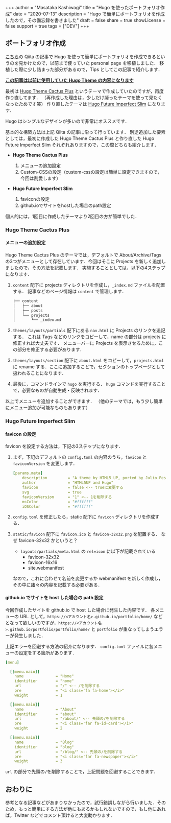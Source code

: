 +++
author = "Masataka Kashiwagi"
title = "Hugo を使ったポートフォリオ作成"
date = "2020-07-13"
description = "Hugo で簡単にポートフォリオを作成したので，その備忘録を書きました"
draft = false
share = true
showLicense = false
support = true
tags = ["DEV"]
+++

## ポートフォリオ作成

[こちら](https://qiita.com/ysdyt/items/a581277dd1312a0e83c3)の Qiita の記事で Hugo を使って簡単にポートフォリオを作成できるというのを見かけたので，以前まで使っていた personal page を移植しました．
移植した際に少し詰まった部分があるので，Tips としてこの記事で紹介します．

<u>**この記事は以前に使用していた Hugo Theme の内容になります**</u>

最初は [Hugo Theme Cactus Plus](https://github.com/nodejh/hugo-theme-cactus-plus) というテーマで作成していたのですが，再度作り直してます．
（再作成した理由は，少しだけ凝ったテーマを使って見たくなったためです笑）
作り直したテーマは [Hugo Future Imperfect Slim](https://github.com/pacollins/hugo-future-imperfect-slim) になります．

Hugo はシンプルなデザインが多いので非常にオススメです．

基本的な構築方法は上記 Qiita の記事に沿って行っています．
別途追加した要素としては，最初に作成した Hugo Theme Cactus Plus と作り直した Hugo Future Imperfect Slim それぞれありますので，この際どちらも紹介します．

* **Hugo Theme Cactus Plus**
  1. メニューの追加設定
  2. Custom-CSSの設定（custom-cssの設定は簡単に設定できますので，今回は割愛します）

* **Hugo Future Imperfect Slim**
  1. faviconの設定
  2. github.ioでサイトをhostした場合のpath設定

個人的には，1回目に作成したテーマより2回目の方が簡単でした．

### Hugo Theme Cactus Plus

#### メニューの追加設定

Hugo Theme Cactus Plus のテーマでは，デフォルトで About/Archive/Tags の3つがメニューとして存在しています．今回はそこに Projects を新しく追加しましたので，その方法を記載します．
実施することとしては，以下の4ステップになります．

1. `content` 配下に projects ディレクトリを作成し，`_index.md` ファイルを配置する．
記事などのページ情報は `content` で管理します．

    ```bash
    ├── content
    │   ├── about
    │   ├── posts
    │   └── projects
    │       └── _index.md
    ```

2. `themes/layouts/partials` 配下にある `nav.html` に Projects のリンクを追記する．
これは Tags などのリンクをコピーして，name の部分は projects に修正すれば大丈夫です．
メニューバーに Projects を表示させるために，この部分を修正する必要があります．

3. `themes/layouts/section` 配下に `about.html` をコピーして，`projects.html` に rename する．ここに追加することで，セクションのトップページとして扱われることになります．

4. 最後に，コマンドラインで `hugo` を実行する．
`hugo` コマンドを実行することで，必要なものが自動生成・反映されます．

以上でメニューを追加することができます．
（他のテーマでは，もう少し簡単にメニュー追加が可能なものもあります）

### Hugo Future Imperfect Slim

#### favicon の設定

favicon を設定する方法は，下記の3ステップになります．

1. まず，下記のデフォルトの `config.toml` の内容のうち，`favicon` と `faviconVersion` を変更します．

    ```yaml
    [params.meta]
        description         = "A theme by HTML5 UP, ported by Julio Pescador. Slimmed and enhanced by Patrick Collins. Multilingual by StatnMap. Powered by Hugo."
        author              = "HTML5UP and Hugo"
        favicon             = false <-- trueに変更する
        svg                 = true
        faviconVersion      = "1" <-- 1を削除する
        msColor             = "#ffffff"
        iOSColor            = "#ffffff"
    ```

2. `config.toml` を修正したら，static 配下に `favicon` ディレクトリを作成する．

3. `static/favicon` 配下に `favicon.ico` と `favicon-32x32.png` を配置する．
    なぜ favicon-32x32 かというと？
	- `layouts/partials/meta.html` の `rel=icon` に以下が記載されている
	  - favicon-32x32
	  - favicon-16x16
	  - site.webmanifest

    なので，これに合わせて名前を変更するか webmanifest を新しく作成し，その中に諸々の内容を記載する必要がある．

#### github.io でサイトを host した場合の path 設定

今回作成したサイトを github.io で host した場合に発生した内容です．
各メニューの URL として，`https://<アカウント名>.github.io/portfolio/home/` などとなって欲しいのですが，`https://<アカウント名>.github.io/portfolio/portfolio/home/` と `portfolio` が重なってしまうエラーが発生しました．

上記エラーを回避する方法の紹介になります．
`config.toml` ファイルに各メニューの設定をする箇所があります．

```yaml
[menu]

  [[menu.main]]
    name              = "Home"
    identifier        = "home"
    url               = "/" <-- /を削除する
    pre               = "<i class='fa fa-home'></i>"
    weight            = 1

  [[menu.main]]
    name              = "About"
    identifier        = "about"
    url               = "/about/" <-- 先頭の/を削除する
    pre               = "<i class='far fa-id-card'></i>"
    weight            = 2

  [[menu.main]]
    name              = "Blog"
    identifier        = "blog"
    url               = "/blog/" <-- 先頭の/を削除する
    pre               = "<i class='far fa-newspaper'></i>"
    weight            = 3
```

`url` の部分で先頭の`/`を削除することで，上記問題を回避することできます．

## おわりに

参考となる記事などがあまりなかったので，試行錯誤しながら行いました．そのため，もっと簡単にする方法が他にもあるかもしれないですので，もし他にあれば，Twitter などでコメント頂けると大変助かります．
